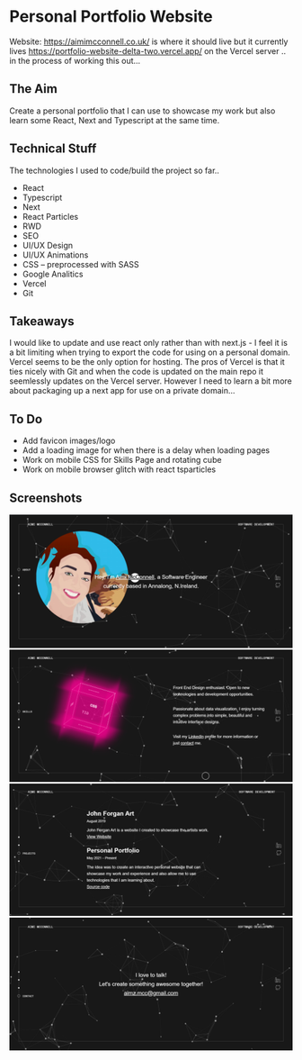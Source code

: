 # Personal Portfolio Website

Website: https://aimimcconnell.co.uk/ is where it should live but it currently lives https://portfolio-website-delta-two.vercel.app/ on the Vercel server .. in the process of working this out...

## The Aim

Create a personal portfolio that I can use to showcase my work but also learn some React, Next and Typescript at the same time.

## Technical Stuff

The technologies I used to code/build the project so far..

- React
- Typescript
- Next
- React Particles
- RWD
- SEO
- UI/UX Design
- UI/UX Animations
- CSS – preprocessed with SASS
- Google Analitics
- Vercel
- Git

## Takeaways

I would like to update and use react only rather than with next.js - I feel it is a bit limiting when trying to export the code for using on a personal domain. Vercel seems to be the only option for hosting. The pros of Vercel is that it ties nicely with Git and when the code is updated on the main repo it seemlessly updates on the Vercel server. However I need to learn a bit more about packaging up a next app for use on a private domain...

## To Do

- Add favicon images/logo
- Add a loading image for when there is a delay when loading pages
- Work on mobile CSS for Skills Page and rotating cube
- Work on mobile browser glitch with  react tsparticles

## Screenshots

![Aimi McConnell Portfolio - Home/About](https://github.com/aimimcc/personal-portfolio-master/blob/main/public/static/home_about_page.png)
![Aimi McConnell Portfolio - Skills](https://github.com/aimimcc/personal-portfolio-master/blob/main/public/static/skills_page.png)
![Aimi McConnell Portfolio - Projects](https://github.com/aimimcc/personal-portfolio-master/blob/main/public/static/projects_page.png)
![Aimi McConnell Portfolio - Contact](https://github.com/aimimcc/personal-portfolio-master/blob/main/public/static/contact_page.png)
